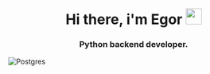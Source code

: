 <h1 align="center">Hi there, i'm Egor</a> 
<img src="https://github.com/blackcater/blackcater/raw/main/images/Hi.gif" height="32"/></h1>
<h3 align="center">Python backend developer.</h3>

![Postgres](https://img.shields.io/badge/postgres-%23316192.svg?style=for-the-badge&logo=postgresql&logoColor=white)
